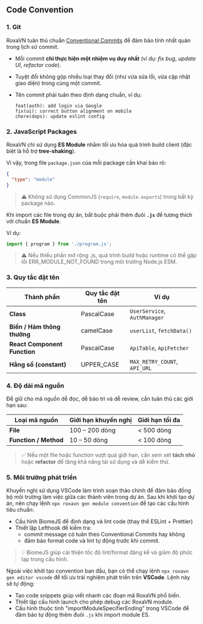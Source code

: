 ## Code Convention

### 1. Git

RoxaVN tuân thủ chuẩn [Conventional Commits](https://www.conventionalcommits.org/en/v1.0.0/) để đảm bảo tính nhất quán trong lịch sử commit.

- Mỗi commit **chỉ thực hiện một nhiệm vụ duy nhất** (ví dụ: *fix bug*, *update UI*, *refactor code*).  
- Tuyệt đối không gộp nhiều loại thay đổi (như vừa sửa lỗi, vừa cập nhật giao diện) trong cùng một commit.  
- Tên commit phải tuân theo định dạng chuẩn, ví dụ:

  ```
  feat(auth): add login via Google
  fix(ui): correct button alignment on mobile
  chore(deps): update eslint config
  ```

### 2. JavaScript Packages

RoxaVN chỉ sử dụng **ES Module** nhằm tối ưu hóa quá trình build client (đặc biệt là hỗ trợ **tree-shaking**).

Vì vậy, trong file `package.json` của mỗi package cần khai báo rõ:

```json
{
  "type": "module"
}
```

> ⚠️ Không sử dụng CommonJS (`require`, `module.exports`) trong bất kỳ package nào.

Khi import các file trong dự án, bắt buộc phải thêm đuôi **`.js`** để tương thích với chuẩn **ES Module**.  

Ví dụ:

```ts
import { program } from './program.js';
```

> ⚠️ Nếu thiếu phần mở rộng .js, quá trình build hoặc runtime có thể gặp lỗi ERR_MODULE_NOT_FOUND trong môi trường Node.js ESM.

### 3. Quy tắc đặt tên

| Thành phần                   | Quy tắc đặt tên| Ví dụ                        |
|------------------------------|----------------|------------------------------|
| **Class**                    | PascalCase     | `UserService`, `AuthManager` |
| **Biến / Hàm thông thường**  | camelCase      | `userList`, `fetchData()`    |
| **React Component Function** | PascalCase     | `ApiTable`, `ApiFetcher`     |
| **Hằng số (constant)**       | UPPER_CASE     | `MAX_RETRY_COUNT`, `API_URL` |

### 4. Độ dài mã nguồn

Để giữ cho mã nguồn dễ đọc, dễ bảo trì và dễ review, cần tuân thủ các giới hạn sau:

| Loại mã nguồn        | Giới hạn khuyến nghị | Giới hạn tối đa |
|-----------------------|----------------------|-----------------|
| **File**              | 100 – 200 dòng       | < 500 dòng      |
| **Function / Method** | 10 – 50 dòng         | < 100 dòng      |

> ✅ Nếu một file hoặc function vượt quá giới hạn, cần xem xét **tách nhỏ** hoặc **refactor** để tăng khả năng tái sử dụng và dễ kiểm thử.

### 5. Môi trường phát triển

Khuyến nghị sử dụng VSCode làm trình soạn thảo chính để đảm bảo đồng bộ môi trường làm việc giữa các thành viên trong dự án. Sau khi khởi tạo dự án, nên chạy lệnh `npx roxavn gen module convention` để tạo các cấu hình tiêu chuẩn:

- Cấu hình BiomeJS để định dạng và lint code (thay thế ESLint + Prettier)
- Thiết lập Lefthook để kiểm tra:
    - commit message có tuân theo Conventional Commits hay không
    - đảm bảo format code và lint tự động trước khi commit.

> 💡 BiomeJS giúp cải thiện tốc độ lint/format đáng kể và giảm độ phức tạp trong cấu hình.

Ngoài việc khởi tạo convention ban đầu, bạn có thể chạy lệnh `npx roxavn gen editor vscode` để tối ưu trải nghiệm phát triển trên **VSCode**. Lệnh này sẽ tự động:
- Tạo code snippets giúp viết nhanh các đoạn mã RoxaVN phổ biến.
- Thiết lập cấu hình launch cho phép debug các RoxaVN module.
- Cấu hình thuộc tính "importModuleSpecifierEnding" trong VSCode để đảm bảo tự động thêm đuôi `.js` khi import module ES.
